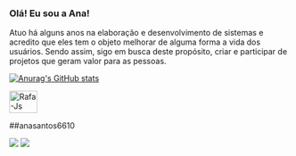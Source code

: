 ### Olá! Eu sou a Ana!
Atuo há alguns anos na elaboração e desenvolvimento de sistemas e acredito que eles tem o objeto melhorar de alguma forma a vida dos usuários. Sendo assim, sigo em busca deste propósito, criar e participar de projetos que geram valor para as pessoas.

[![Anurag's GitHub stats](https://github-readme-stats.vercel.app/api?username=anasantos4510&show_icons=true&theme=radical)](https://github.com/anuraghazra/github-readme-stats)

<div style="display: inline_block">
  <i class="devicon-java-plain-wordmark"></i>
  <img align="center" alt="Rafa-Js" height="40" width="50" src="https://cdn.jsdelivr.net/gh/devicons/devicon@latest/icons/java/java-original-wordmark.svg">
</div>

##anasantos6610

<div>               
  <a href = "mailto:anamariasantos4510@gmail.com"><img src="https://img.shields.io/badge/-Gmail-%23333?style=for-the-badge&logo=gmail&logoColor=white" target="_blank"></a>
  <a href="www.linkedin.com/in/ana-maria-santos-0a0985264" target="_blank"><img src="https://img.shields.io/badge/-LinkedIn-%230077B5?style=for-the-badge&logo=linkedin&logoColor=white" target="_blank"></a> 
  
</div>
<!--
**anasantos4510/anasantos4510** is a ✨ _special_ ✨ repository because its `README.md` (this file) appears on your GitHub profile.

Here are some ideas to get you started:

- 🔭 I’m currently working on ...
- 🌱 I’m currently learning ...
- 👯 I’m looking to collaborate on ...
- 🤔 I’m looking for help with ...
- 💬 Ask me about ...
- 📫 How to reach me: ...
- 😄 Pronouns: ...
- ⚡ Fun fact: ...
-->
